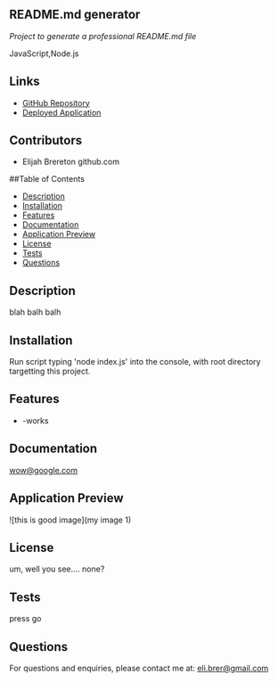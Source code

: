 
  ## README.md generator
  *Project to generate a professional README.md file*

  JavaScript,Node.js

  ## Links
  - [GitHub Repository](github.com/elibrer/readme-generator)
  - [Deployed Application](elibrer.github.io/readme-generator)

  ## Contributors
  - Elijah Brereton github.com

  ##Table of Contents
  - [Description](#description)
  - [Installation](#installation)
  - [Features](#features)
  - [Documentation](#documentation)
  - [Application Preview](#full-preview)
  - [License](#license)
  - [Tests](#tests)
  - [Questions](#questions)

  ## Description
  blah balh balh

  ## Installation
  Run script typing 'node index.js' into the console, with root directory targetting this project.

  ## Features
  - -works

  ## Documentation
  wow@google.com

  ## Application Preview
  ![this is good image](my image 1)

  ## License
  um, well you see.... none?

  ## Tests
  press go

  ## Questions
  For questions and enquiries, please contact me at: 
  [eli.brer@gmail.com](eli.brer@gmail.com)
